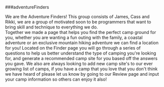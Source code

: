 ###adventureFinders

   We are the Adventure Finders! This group consists of James, Cass and Rikki, we are a group of motivated soon to be
 programmers that want to bring skill and technique to everything we do.  
     Together we made a page that helps you find the perfect camp ground for you, whether you are wanting a fun outing with
 the family, a coastal adventure or an exclusive mountain hiking adventure we can find a location for you!
    Located on the Finder page you will go through a series of questions to help us better understand the type of camping
 you're looking for, and generate a recommended camp site for you based off the answers you gave.
    We also are always looking to add new camp site's to our ever growing list of camps, if you have a camp that you love
 that you don't think we have heard of please let us know by going to our Review page and input your camp information so others
 can enjoy it also!
